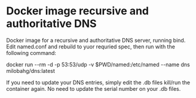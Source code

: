 # Docker image recursive and authoritative DNS 

Docker image for a recursive and authoritative DNS server, running bind. Edit named.conf and rebuild to yuor requried spec, then run with the following command:

docker run --rm -d -p 53:53/udp -v $PWD/named:/etc/named --name dns milobahg/dns:latest

If you need to update your DNS entries, simply edit the .db files kill/run the container again. No need to update the serial number on your .db files.
